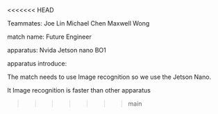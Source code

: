 <<<<<<< HEAD



Teammates: Joe Lin  Michael Chen Maxwell Wong 


match name: Future Engineer     


apparatus: Nvida Jetson nano BO1


apparatus introduce:


The match needs to use Image recognition so we use the Jetson Nano. 


It Image recognition is faster than other apparatus 



>>>>>>> main

